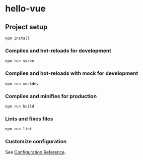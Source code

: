 # hello-vue

## Project setup
```
npm install
```

### Compiles and hot-reloads for development
```
npm run serve
```


### Compiles and hot-reloads with mock for development
```
npm run mockdev
```

### Compiles and minifies for production
```
npm run build
```

### Lints and fixes files
```
npm run lint
```

### Customize configuration
See [Configuration Reference](https://cli.vuejs.org/config/).
